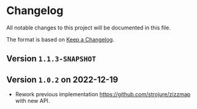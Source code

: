 # Changelog

All notable changes to this project will be documented in this file.

The format is based on [Keep a Changelog](https://keepachangelog.com/en/1.0.0/).

## Version `1.1.3-SNAPSHOT`



## Version `1.0.2` on 2022-12-19

* Rework previous implementation https://github.com/strojure/zizzmap 
  with new API.
